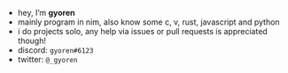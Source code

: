 - hey, I’m **gyoren**
- mainly program in nim, also know some c, v, rust, javascript and python
- i do projects solo, any help via issues or pull requests is appreciated though!
- discord: `gyoren#6123`
- twitter: `@_gyoren`
